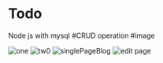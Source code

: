 # Todo
Node js with mysql
#CRUD operation
#image

![one](https://github.com/Mibek-Shrestha/Todo/assets/79530597/21b4def2-0c89-428e-a505-358f5db77914)
![tw0](https://github.com/Mibek-Shrestha/Todo/assets/79530597/88aaa2fd-4b31-4ec4-aa06-31811a4ad177)
![singlePageBlog](https://github.com/Mibek-Shrestha/Todo/assets/79530597/9b41fc69-e77b-4bd7-9886-b7a74f7d8080)
![edit page](https://github.com/Mibek-Shrestha/Todo/assets/79530597/ce89e861-5661-44c3-9484-737adeb9f0b1)
